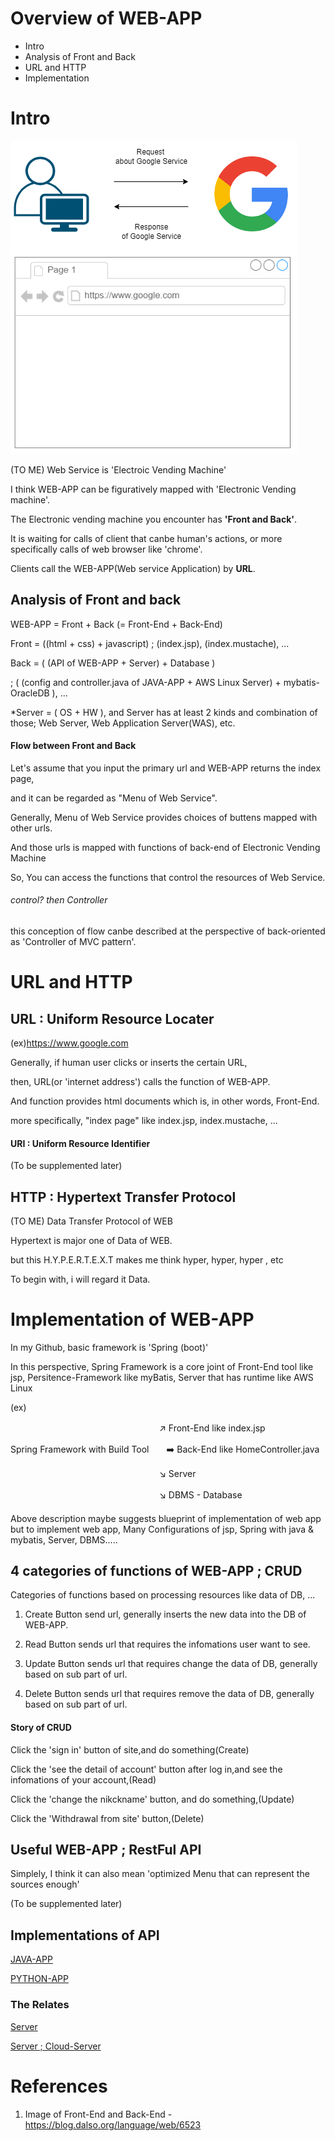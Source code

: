 # Overview of WEB-APP
* Intro
* Analysis of Front and Back
* URL and HTTP
* Implementation

# Intro
![webapp_electronic_vending_machine](./imgs/1.png)

(TO ME) Web Service is 'Electroic Vending Machine'

I think WEB-APP can be figuratively mapped with 'Electronic Vending machine'.

The Electronic vending machine you encounter has __'Front and Back'__.

It is waiting for calls of client that canbe human's actions, or more specifically calls of web browser like 'chrome'.

Clients call the WEB-APP(Web service Application) by __URL__.

## Analysis of Front and back

WEB-APP = Front + Back (= Front-End + Back-End)

Front = ((html + css) + javascript) ; (index.jsp), (index.mustache), ...

Back = ( (API of WEB-APP + Server) + Database )

; ( (config and controller.java of JAVA-APP + AWS Linux Server) + mybatis-OracleDB ), ...

*Server = ( OS + HW ), and Server has at least 2 kinds and combination of those; Web Server, Web Application Server(WAS), etc.

#### Flow between Front and Back

Let's assume that you input the primary url and WEB-APP returns the index page,

and it can be regarded as "Menu of Web Service".

Generally, Menu of Web Service provides choices of buttens mapped with other urls.

And those urls is mapped with functions of back-end of Electronic Vending Machine

So, You can access the functions that control the resources of Web Service.


###### control? then Controller
this conception of flow canbe described at the perspective of back-oriented as 'Controller of MVC pattern'.

# URL and HTTP

## URL : Uniform Resource Locater
(ex)https://www.google.com

Generally, if human user clicks or inserts the certain URL,

then, URL(or 'internet address') calls the function of WEB-APP.

And function provides html documents which is, in other words, Front-End.

more specifically, "index page"  like index.jsp, index.mustache, ...

#### URI : Uniform Resource Identifier
(To be supplemented later)

## HTTP : Hypertext Transfer Protocol
(TO ME) Data Transfer Protocol of WEB

Hypertext is major one of Data of WEB.

but this H.Y.P.E.R.T.E.X.T makes me think hyper, hyper, hyper , etc

 To begin with, i will regard it Data.

# Implementation of WEB-APP

In my Github, basic framework is 'Spring (boot)'

In this perspective, Spring Framework is a core joint of Front-End tool like jsp, Persitence-Framework like myBatis, Server that has runtime like AWS Linux

(ex)

　　　　　　　　　　　　　　　　　:arrow_upper_right: Front-End like index.jsp

Spring Framework with Build Tool　　:arrow_right: Back-End like HomeController.java

　　　　　　　　　　　　　　　　　:arrow_lower_right: Server

　　　　　　　　　　　　　　　　　:arrow_lower_right:  DBMS - Database

####
Above description maybe suggests blueprint of implementation of web app
but to implement web app, Many Configurations of jsp, Spring with java & mybatis, Server, DBMS.....

## 4 categories of functions of WEB-APP ; CRUD
Categories of functions based on processing resources like data of DB, ...

1. Create
Button send url, generally inserts the new data into the DB of WEB-APP.

2. Read
Button sends url that requires the infomations user want to see.

3. Update
Button sends url that requires change the data of DB, generally based on sub part of url.

4. Delete
Button sends url that requires remove the data of DB, generally based on sub part of url.

#### Story of CRUD
Click the 'sign in' button of site,and do something(Create)

Click the 'see the detail of account' button after log in,and see the infomations of your account,(Read)

Click the 'change the nikckname' button, and do something,(Update)

Click the 'Withdrawal from site' button,(Delete)

## Useful WEB-APP ; RestFul API
Simplely, I think it can also mean 'optimized Menu that can represent the sources enough' 

(To be supplemented later)


## Implementations of API
[JAVA-APP](https://github.com/devsacti/JAVA-APP)

[PYTHON-APP](https://github.com/devsacti/PYTHON-APP)

### The Relates
[Server](https://github.com/devsacti/Server)

[Server ; Cloud-Server](https://github.com/devsacti/Cloud-Server-and-Extensions)

# References
1. Image of Front-End and Back-End - https://blog.dalso.org/language/web/6523